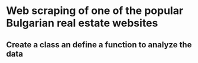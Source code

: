 # Web scraping of one of the popular Bulgarian real estate websites 
## Create a class an define a function to analyze the data
